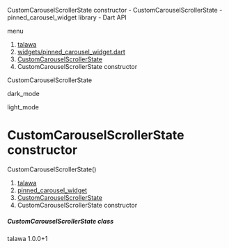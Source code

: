 




CustomCarouselScrollerState constructor - CustomCarouselScrollerState - pinned\_carousel\_widget library - Dart API







menu

1. [talawa](../../index.html)
2. [widgets/pinned\_carousel\_widget.dart](../../widgets_pinned_carousel_widget/widgets_pinned_carousel_widget-library.html)
3. [CustomCarouselScrollerState](../../widgets_pinned_carousel_widget/CustomCarouselScrollerState-class.html)
4. CustomCarouselScrollerState constructor

CustomCarouselScrollerState


dark\_mode

light\_mode




# CustomCarouselScrollerState constructor


CustomCarouselScrollerState()

 


1. [talawa](../../index.html)
2. [pinned\_carousel\_widget](../../widgets_pinned_carousel_widget/widgets_pinned_carousel_widget-library.html)
3. [CustomCarouselScrollerState](../../widgets_pinned_carousel_widget/CustomCarouselScrollerState-class.html)
4. CustomCarouselScrollerState constructor

##### CustomCarouselScrollerState class





talawa
1.0.0+1






